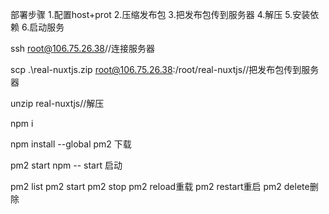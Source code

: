 部署步骤
1.配置host+prot
2.压缩发布包
3.把发布包传到服务器
4.解压
5.安装依赖
6.启动服务

ssh root@106.75.26.38//连接服务器

scp .\real-nuxtjs.zip root@106.75.26.38:/root/real-nuxtjs//把发布包传到服务器

unzip real-nuxtjs//解压

npm i


npm install --global pm2 下载

pm2 start npm -- start  启动

pm2 list
pm2 start
pm2 stop
pm2 reload重载
pm2 restart重启
pm2 delete删除
